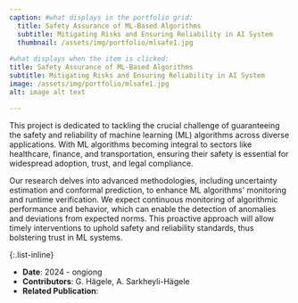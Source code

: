 ```yaml
---
caption: #what displays in the portfolio grid:
  title: Safety Assurance of ML-Based Algorithms
  subtitle: Mitigating Risks and Ensuring Reliability in AI System
  thumbnail: /assets/img/portfolio/mlsafe1.jpg
  
#what displays when the item is clicked:
title: Safety Assurance of ML-Based Algorithms
subtitle: Mitigating Risks and Ensuring Reliability in AI System
image: /assets/img/portfolio/mlsafe1.jpg
alt: image alt text

---
```

This project is dedicated to tackling the crucial challenge of guaranteeing the safety and reliability of machine learning (ML) algorithms across diverse applications. 
With ML algorithms becoming integral to sectors like healthcare, finance, and transportation, ensuring their safety is essential for widespread adoption, trust, and legal compliance.

Our research delves into advanced methodologies, including uncertainty estimation and conformal prediction, to enhance ML algorithms' monitoring and runtime verification. 
We expect continuous monitoring of algorithmic performance and behavior, which can enable the detection of anomalies and deviations from expected norms. 
This proactive approach will allow timely interventions to uphold safety and reliability standards, thus bolstering trust in ML systems.


{:.list-inline} 
- **Date**: 2024 - ongiong
- **Contributors**: G. H&auml;gele, A. Sarkheyli-H&auml;gele
- **Related Publication**: